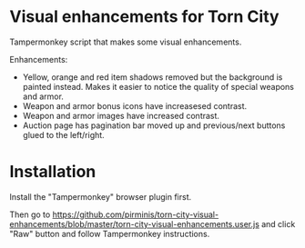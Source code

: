 # Visual enhancements for Torn City
Tampermonkey script that makes some visual enhancements.

Enhancements:
- Yellow, orange and red item shadows removed but the background is painted instead. Makes it easier to notice the quality of special weapons and armor.
- Weapon and armor bonus icons have increasesed contrast.
- Weapon and armor images have increased contrast.
- Auction page has pagination bar moved up and previous/next buttons glued to the left/right.

# Installation
Install the "Tampermonkey" browser plugin first.

Then go to https://github.com/pirminis/torn-city-visual-enhancements/blob/master/torn-city-visual-enhancements.user.js and click "Raw" button and follow Tampermonkey instructions.
